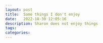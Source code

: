 ```yaml
---
layout: post
title:  Some things I don't enjoy
date:   2022-10-30 12:05:16
description: Sharon does not enjoy things
tags: 
categories: 
---
```




